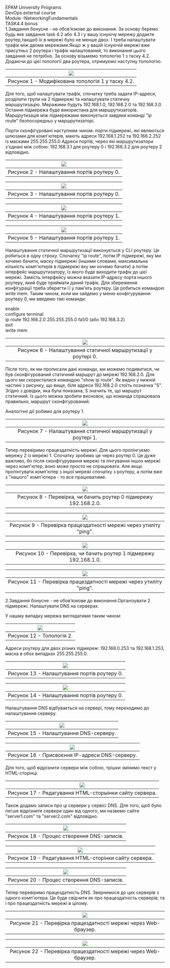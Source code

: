 EPAM University Programs  
DevOps external course  
Module -NetworkingFundamentals  
TASK4.4 bonus  
1.Завдання бонусне - не обов’язкове до виконання. За основу беремо будь яке завдання task 4.2 або 4.3 і у вашу існуючу мережу додаєте роутер,такщоб їх в мережі було не менше двох. І треба налаштувати трафік між двома мережами.Якщо ж у вашій існуючій мережі вже присутньо 2 роутера і трафік налаштований, то виконання цього завдання не потрібно.
За основу візьмемо топологію 1 з таску 4.2. Додаючи до цієї топології два роутера, отримуємо наступну топологію.

| <img src = "screenshots/3.png"> |
|:--:|
| Рисунок 1 - Модифікована топологія 1 у таску 4.2. |

Для того, щоб налаштувати трафік, спочатку треба задати ІР-адреси, розділити групи на 2 підмережі та налаштувати статичну маршрутизацію. Меражими будуть 192.168.1.0, 192.168.2.0 та 192.168.3.0. Остання підмережа буде використана для маршрутизаторів. Маршрутизація між підмережами виконується завдяки команді "ip route" безпосоредньо у маршрутизаторі.

Порти сконфігуровані наступним чином:
порти підмережі, які являються шлюзами для комп'ютерів, мають адреси 192.168.1.252 та 192.168.2.252 із масками 255.255.255.0
Адреси портів, через які маршрутизатори з'єднані між собою: 192.168.3.1 для роутеру 0 і 192.168.3.2 для роутеру 2 відповідно.

| <img src = "screenshots/6.png"> |
|:--:|
| Рисунок 2 - Налаштування портів роутеру 0. |

| <img src = "screenshots/7.png"> |
|:--:|
| Рисунок 3 - Налаштування портів роутеру 0. |

| <img src = "screenshots/8.png"> |
|:--:|
| Рисунок 4 - Налаштування портів роутеру 1. |

| <img src = "screenshots/9.png"> |
|:--:|
| Рисунок 5 - Налаштування портів роутеру 1. |

Налаштування статичної маршрутизації виконується у CLI роутеру. 
Це робиться в одну строку. Спочатку "ip route", потім ІР підмережі, яку ми хочемо бачити, маску підмережі (іншими словами, максимальна кількість комп'ютерів в підмережі яку ми хочемо бачити) а потім інтерфейс маршрутизатору, із якого буде виходити трафік до цієї мережі. Замість інтерфейсу можна вказати ІР-адресу порта іншого роутеру, який буде приймати даний трафік. Для збереження конфігурації треба зберегти її у пам'ять роутеру. Це робиться командою write mem. Таким чином, коли ми зайдемо у меню конфігурування роутеру 0, ми введемо такі команди:

enable  
configure terminal  
ip route 192.168.2.0 255.255.255.0 fa1/0 (або 192.168.3.2)  
exit  
write mem  

| <img src = "screenshots/1.png"> |
|:--:|
| Рисунок 6 - Налаштування статичної маршрутизації у роутері 0. |

Після того, як ми прописали дані команди, ми можемо подивитися, чи був сконфігурований статичний маршрут до мережі 192.168.2.0. Для цього ми скористалися командою "show ip route". Як видно у нижній частині з рисунку, що вище, біля адреси 192.168.2.0 стоїть позначка "S". Згідно з довідки, яка була показана, S значить те, що маршрут статичний. Із цього можна зробити висновок, що команда спрацювала правильно, маршрут сконфігурований.

Аналогічні дії робимо для роутеру 1.

| <img src = "screenshots/2.png"> |
|:--:|
| Рисунок 7 - Налаштування статичної маршрутизації у роутері 1. |

Тепер перевіримо працездатність мережі. Для цього пропінгуємо мережу 2 із мережі 1. Спочатку зробимо це через роутер 0. Це дуже важливо, бо після сконфігурування мережі та пінгування іншох мережі через комп'ютер, воно може просто не спрацювати. Але якщо пропінгувати комп'ютер з іншої мережі спочатку з роутеру, а потім вже з "нашого" комп'ютера - то все працюватиме.

| <img src = "screenshots/10.png"> |
|:--:|
| Рисунок 8 - Перевірка, чи бачить роутер 0 підмережу 192.168.2.0. |

| <img src = "screenshots/11.png"> |
|:--:|
| Рисунок 9 - Перевірка працездатності мережі через утиліту "ping". |

| <img src = "screenshots/12.png"> |
|:--:|
| Рисунок 10 - Перевірка, чи бачить роутер 1 підмережу 192.168.1.0. |

| <img src = "screenshots/13.png"> |
|:--:|
| Рисунок 11 - Перевірка працездатності мережі через утиліту "ping". |

2.Завдання бонусне - не обов’язкове до виконання.Організувати 2 підмережі. Налаштувати DNS на серверах.

У нашму випадку мережа виглядатиме таким чином:

| <img src = "screenshots/14.png"> |
|:--:|
| Рисунок 12 - Топологія 2. |

Адреси роутеру для двох різних підмереж: 192.168.0.253 та 192.168.1.253, маска в обох випадках 255.255.255.0.

| <img src = "screenshots/15.png"> |
|:--:|
| Рисунок 13 - Налаштування портів роутеру 0. |

| <img src = "screenshots/16.png"> |
|:--:|
| Рисунок 14 - Налаштування портів роутеру 0. |

Налаштування DNS відбувається на сервері, тому переходимо до налаштування серверу.

| <img src = "screenshots/17.png"> |
|:--:|
| Рисунок 15 - Налаштування DNS-серверу. |

| <img src = "screenshots/18.png"> |
|:--:|
| Рисунок 16 - Присвоєння ІР-адреси DNS-серверу. |

Для того, щоб відрізнити сервери між собою, трішки змінимо текст у HTML-сторінці.  

| <img src = "screenshots/19.png"> |
|:--:|
| Рисунок 17 - Редагування HTML-сторыінки сайту сервера. |

Також додамо записи про ці сервери у сервісі DNS. Для того, щоб було легше відрізнити сервери один від одного, ми назвемо сайти "server1.com" та "server2.com" відповідно.

| <img src = "screenshots/20.png"> |
|:--:|
| Рисунок 18 - Процес створення DNS-записів. |

| <img src = "screenshots/21.png"> |
|:--:|
| Рисунок 19 - Редагування HTML-сторінки сайту сервера. |

| <img src = "screenshots/22.png"> |
|:--:|
| Рисунок 20 - Процес створення DNS-записів. |

Тепер перевіримо працездатність DNS. Звернемося до цих серверів з одного комп'ютера. Це буде свідчити як про працездатність серверів, та і про працездатність мережі в цілому.

| <img src = "screenshots/23.png"> |
|:--:|
| Рисунок 21 - Перевірка працездатності мережі через Web-браузер. |

| <img src = "screenshots/24.png"> |
|:--:|
| Рисунок 22 - Перевірка працездатності мережі через Web-браузер. |
